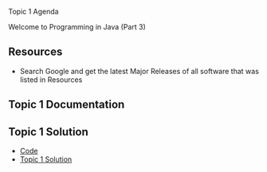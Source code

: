 Topic 1 Agenda

Welcome to Programming in Java (Part 3)

## Resources

- Search Google and get the latest Major Releases of all software that was listed in Resources

## Topic 1 Documentation

## Topic 1 Solution

- [Code](https://gitlab.com/bobby.estey/gcuStudent/-/tree/main/CST339/solutions/topic01)
- [Topic 1 Solution](topic1Solution.png)

